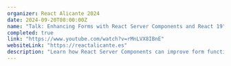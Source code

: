 ```yaml
---
organizer: React Alicante 2024
date: 2024-09-20T08:00:00Z
name: "Talk: Enhancing Forms with React Server Components and React 19"
completed: true
link: "https://www.youtube.com/watch?v=rMnLVX8IBnE"
websiteLink: "https://reactalicante.es"
description: "Learn how React Server Components can improve form functionality, with insights on benefits like faster load times and streamlined server-side processing. Discover practical strategies for integrating RSC into forms to enhance user experience and simplify front-end complexities."
---
```

